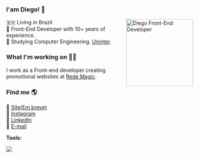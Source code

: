 
### I'am Diego! 👋 <br> 
<img width='180' align="right" alt="Diego Front-End Developer" src="https://octodex.github.com/images/spidertocat.png">

🇧🇷 Living in Brazil <br>
🔭 Front-End Developer with 10+ years of experience.<br >
🌱 Studying Computer Engineering. [Uninter](https://www.uninter.com/graduacao/a-distancia/bacharelado-em-engenharia-de-computacao/).  <br>


### What I'm working on 👨‍💻
I work as a Front-end developer creating promotional websites at [Rede Magic](https://redemagic.com).

### Find me 🌎

🚀 [Site(Em breve)](#) <br>
📸 [Instagram](https://www.instagram.com/diegoslva7/) <br>
💼 [LinkedIn](https://www.linkedin.com/in/diegoslva) <br>
📧 [E-mail](mailto:diegoslva7@gmail.com) <br>


**Tools:**
<p>
    <img src="https://skillicons.dev/icons?i=html,css,javascript,php,laravel,vue,nuxt,tailwind,git,github,vscode,figma,godot,blender" />
</p>
